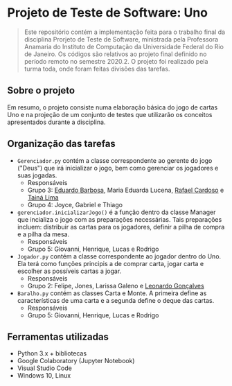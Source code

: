 # Projeto de Teste de Software: Uno

> Este repositório contém a implementação feita para o trabalho final da disciplina Prorjeto de Teste de Software, ministrada pela Professora Anamaria do Instituto de Computação da Universidade Federal do Rio de Janeiro. Os códigos são relativos ao projeto final definido no período remoto no semestre 2020.2. O projeto foi realizado pela turma toda, onde foram feitas divisões das tarefas.

## Sobre o projeto
Em resumo, o projeto consiste numa elaboração básica do jogo de cartas Uno e na projeção de um conjunto de testes que utilizarão os conceitos apresentados durante a disciplina.

## Organização das tarefas

- ```Gerenciador.py``` contém a classe correspondente ao gerente do jogo ("Deus") que irá inicializar o jogo, bem como gerenciar os jogadores e suas jogadas.
    - Responsáveis
    - Grupo 3: [Eduardo Barbosa](https://github.com/Eduardodsb), Maria Eduarda Lucena, [Rafael Cardoso](https://github.com/Cardosorf) e [Tainá Lima](https://github.com/tainaslima)
    - Grupo 4: Joyce, Gabriel e Thiago
- ```gerenciador.inicializarJogo()``` é a função dentro da classe Manager que incializa o jogo com as preparações necessárias. Tais preparações incluem: distribuir as cartas para os jogadores, definir a pilha de compra e a pilha da mesa.
    - Responsáveis
    - Grupo 5: Giovanni, Henrique, Lucas e Rodrigo
- ```Jogador.py``` contém a classe correspondente ao jogador dentro do Uno. Ela terá como funções principis a de comprar carta, jogar carta e escolher as possíveis cartas a jogar.
    - Responsáveis
    - Grupo 2: Felipe, Jones, Larissa Galeno e [Leonardo Gonçalves](https://github.com/leogoncalves)
- ```Baralho.py``` contém as classes Carta e Monte. A primeira define as características de uma carta e a segunda define o deque das cartas.
    - Responsáveis
    - Grupo 5: Giovanni, Henrique, Lucas e Rodrigo

## Ferramentas utilizadas
- Python 3.x + bibliotecas
- Google Colaboratory (Jupyter Notebook)
- Visual Studio Code
- Windows 10, Linux




